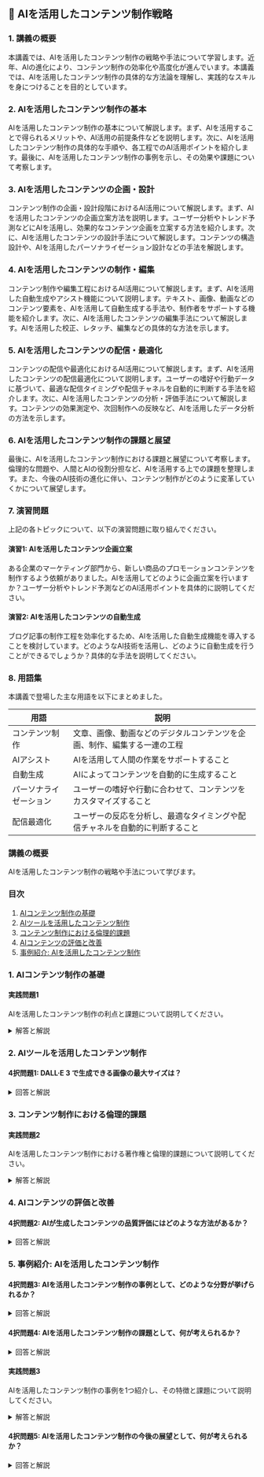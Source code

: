 ## 📝 AIを活用したコンテンツ制作戦略

<a id="introduction"></a>
### 1. 講義の概要

本講義では、AIを活用したコンテンツ制作の戦略や手法について学習します。近年、AIの進化により、コンテンツ制作の効率化や高度化が進んでいます。本講義では、AIを活用したコンテンツ制作の具体的な方法論を理解し、実践的なスキルを身につけることを目的としています。

<a id="topic1"></a>
### 2. AIを活用したコンテンツ制作の基本

AIを活用したコンテンツ制作の基本について解説します。まず、AIを活用することで得られるメリットや、AI活用の前提条件などを説明します。次に、AIを活用したコンテンツ制作の具体的な手順や、各工程でのAI活用ポイントを紹介します。最後に、AIを活用したコンテンツ制作の事例を示し、その効果や課題について考察します。

<a id="topic2"></a>
### 3. AIを活用したコンテンツの企画・設計

コンテンツ制作の企画・設計段階におけるAI活用について解説します。まず、AIを活用したコンテンツの企画立案方法を説明します。ユーザー分析やトレンド予測などにAIを活用し、効果的なコンテンツ企画を立案する方法を紹介します。次に、AIを活用したコンテンツの設計手法について解説します。コンテンツの構造設計や、AIを活用したパーソナライゼーション設計などの手法を解説します。

<a id="topic3"></a>
### 4. AIを活用したコンテンツの制作・編集

コンテンツ制作や編集工程におけるAI活用について解説します。まず、AIを活用した自動生成やアシスト機能について説明します。テキスト、画像、動画などのコンテンツ要素を、AIを活用して自動生成する手法や、制作者をサポートする機能を紹介します。次に、AIを活用したコンテンツの編集手法について解説します。AIを活用した校正、レタッチ、編集などの具体的な方法を示します。

<a id="topic4"></a>
### 5. AIを活用したコンテンツの配信・最適化

コンテンツの配信や最適化におけるAI活用について解説します。まず、AIを活用したコンテンツの配信最適化について説明します。ユーザーの嗜好や行動データに基づいて、最適な配信タイミングや配信チャネルを自動的に判断する手法を紹介します。次に、AIを活用したコンテンツの分析・評価手法について解説します。コンテンツの効果測定や、次回制作への反映など、AIを活用したデータ分析の方法を示します。

<a id="topic5"></a>
### 6. AIを活用したコンテンツ制作の課題と展望

最後に、AIを活用したコンテンツ制作における課題と展望について考察します。倫理的な問題や、人間とAIの役割分担など、AIを活用する上での課題を整理します。また、今後のAI技術の進化に伴い、コンテンツ制作がどのように変革していくかについて展望します。

### 7. 演習問題

上記の各トピックについて、以下の演習問題に取り組んでください。

<a id="exercise1"></a>
#### 演習1: AIを活用したコンテンツ企画立案
ある企業のマーケティング部門から、新しい商品のプロモーションコンテンツを制作するよう依頼がありました。AIを活用してどのように企画立案を行いますか？ユーザー分析やトレンド予測などのAI活用ポイントを具体的に説明してください。

<a id="exercise2"></a>
#### 演習2: AIを活用したコンテンツの自動生成
ブログ記事の制作工程を効率化するため、AIを活用した自動生成機能を導入することを検討しています。どのようなAI技術を活用し、どのように自動生成を行うことができるでしょうか？具体的な手法を説明してください。

### 8. 用語集

本講義で登場した主な用語を以下にまとめました。

| 用語 | 説明 |
| --- | --- |
| コンテンツ制作 | 文章、画像、動画などのデジタルコンテンツを企画、制作、編集する一連の工程 |
| AIアシスト | AIを活用して人間の作業をサポートすること |
| 自動生成 | AIによってコンテンツを自動的に生成すること |
| パーソナライゼーション | ユーザーの嗜好や行動に合わせて、コンテンツをカスタマイズすること |
| 配信最適化 | ユーザーの反応を分析し、最適なタイミングや配信チャネルを自動的に判断すること |## 📝 AIを活用したコンテンツ制作戦略

<a id="introduction"></a>
### 講義の概要
AIを活用したコンテンツ制作の戦略や手法について学びます。

### 目次
1. [AIコンテンツ制作の基礎](#ai-content-basics)
2. [AIツールを活用したコンテンツ制作](#ai-tools)
3. [コンテンツ制作における倫理的課題](#ethical-issues)
4. [AIコンテンツの評価と改善](#evaluation-and-improvement)
5. [事例紹介: AIを活用したコンテンツ制作](#case-study)

<a id="ai-content-basics"></a>
### 1. AIコンテンツ制作の基礎

#### 実践問題1
AIを活用したコンテンツ制作の利点と課題について説明してください。

<details>
<summary>解答と解説</summary>

利点:
- 制作時間の短縮
- 反復作業の自動化
- 個人化された高品質なコンテンツの生成
- 新しいアイデアの創出

課題:
- AIの偏りや誤りによる品質低下
- 著作権やプライバシーなどの倫理的懸念
- 人間の創造性の代替
- AIツールの習得コストと導入のハードル

引用: "AIを活用したコンテンツ制作は生産性の向上と新しい可能性を秘めていますが、倫理面での懸念にも注意を払う必要があります。"
</details>

<a id="ai-tools"></a>
### 2. AIツールを活用したコンテンツ制作

#### 4択問題1: DALL·E 3 で生成できる画像の最大サイズは？

<details>
<summary>回答と解説</summary>

回答: c. 1792x1792

DALL·E 3 では、1024x1024, 1024x1792, 1792x1792 の3つのサイズから選択できます。最大サイズは 1792x1792 です。

引用: "DALL·E 3 は、1024x1024, 1024x1792, 1792x1792 の3つのサイズの画像を生成することができます。"
</details>

<a id="ethical-issues"></a>
### 3. コンテンツ制作における倫理的課題

#### 実践問題2
AIを活用したコンテンツ制作における著作権と倫理的課題について説明してください。

<details>
<summary>解答と解説</summary>

著作権の課題:
- AIが学習に使用したデータの著作権
- AIが生成したコンテンツの著作権

倫理的課題:
- AIの偏りや差別的表現の問題
- プライバシーの保護
- 人間の創造性への影響

引用: "AIを活用したコンテンツ制作では、学習データの著作権や生成物の帰属、さらには倫理的な懸念にも注意を払う必要があります。"
</details>

<a id="evaluation-and-improvement"></a>
### 4. AIコンテンツの評価と改善

#### 4択問題2: AIが生成したコンテンツの品質評価にはどのような方法があるか？

<details>
<summary>回答と解説</summary>

回答: b. ユーザーテスト、自動評価、専門家評価

AIが生成したコンテンツの品質評価には、ユーザーテスト、自動評価システム、専門家による評価などが考えられます。これらの方法を組み合わせることで、より正確な評価が可能になります。

引用: "AIコンテンツの品質評価には、ユーザー評価、自動評価、専門家評価といった多角的なアプローチが有効です。"
</details>

<a id="case-study"></a>
### 5. 事例紹介: AIを活用したコンテンツ制作

#### 4択問題3: AIを活用したコンテンツ制作の事例として、どのような分野が挙げられるか？

<details>
<summary>回答と解説</summary>

回答: d. 全てが正解

AIを活用したコンテンツ制作の事例としては、ライティング、デザイン、動画制作、音楽制作など、さまざまな分野が挙げられます。AIツールの進化により、これらの分野でコンテンツ制作の効率化や高度化が進んでいます。

引用: "AIは文章生成、画像制作、動画編集、音楽制作など、様々なコンテンツ制作分野で活用されています。"
</details>

#### 4択問題4: AIを活用したコンテンツ制作の課題として、何が考えられるか？

<details>
<summary>回答と解説</summary>

回答: a. 著作権、倫理、品質管理

AIを活用したコンテンツ制作の主な課題としては、著作権の問題、倫理的懸念、生成コンテンツの品質管理が挙げられます。これらの課題に適切に対応することが重要です。

引用: "AIコンテンツ制作では、著作権、倫理、品質管理などの課題に取り組む必要があります。"
</details>

#### 実践問題3
AIを活用したコンテンツ制作の事例を1つ紹介し、その特徴と課題について説明してください。

<details>
<summary>解答と解説</summary>

事例: Anthropic社のChatGPTを活用した記事生成
特徴:
- 高度な自然言語処理技術により、人間が書いたような自然な文章を生成可能
- 様々なジャンルの記事を効率的に生成できる
- 個人化された記事の提案が可能

課題:
- 生成された記事の信頼性や正確性の確保
- 著作権侵害や偏見の問題
- 人間ライターの仕事への影響

引用: "ChatGPTのような言語モデルを活用すれば、効率的な記事生成が可能になりますが、信頼性や倫理面での課題にも留意する必要があります。"
</details>

#### 4択問題5: AIを活用したコンテンツ制作の今後の展望として、何が考えられるか？

<details>
<summary>回答と解説</summary>

回答: c. 人間とAIの協調による高度なコンテンツ制作

AIコンテンツ制作の今後の展望としては、人間とAIが協調して高度なコンテンツを制作することが考えられます。AIは制作の効率化や